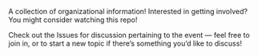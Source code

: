A collection of organizational information! Interested in getting involved? You might consider watching this repo!

Check out the Issues for discussion pertaining to the event — feel free to join in, or to start a new topic if there’s something you’d like to discuss!
